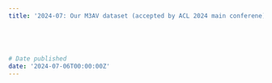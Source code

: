 ```yaml
---
title: '2024-07: Our M3AV dataset (accepted by ACL 2024 main conferene) has been featured in a recent report by [机器之心](https://mp.weixin.qq.com/s/UQ2P5AFm7yhjFm2lc70O8g)'





# Date published
date: '2024-07-06T00:00:00Z'
---
```

